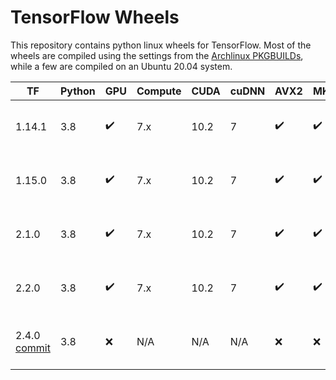 # TensorFlow Wheels
This repository contains python linux wheels for TensorFlow. Most of the
wheels are compiled using the settings from the
[Archlinux PKGBUILDs](https://github.com/archlinux/svntogit-community/blob/packages/tensorflow/trunk/PKGBUILD),
while a few are compiled on an Ubuntu 20.04 system.

| TF | Python | GPU | Compute | CUDA | cuDNN | AVX2 | MKL | TensorRT | File |
|-|-|-|-|-|-|-|-|-|-|
| 1.14.1 | 3.8 | :heavy_check_mark: | 7.x | 10.2 | 7 | :heavy_check_mark: | :heavy_check_mark: | 6 | [tensorflow_gpu-1.14.1-cp38-cp38-linux_x86_64.whl](https://github.com/agkphysics/tensorflow-wheels/releases/download/tf_1.14.1_gpu_cm7x_cuda102_cudnn7_avx2_mkl_trt6/tensorflow_gpu-1.14.1-cp38-cp38-linux_x86_64.whl) |
| 1.15.0 | 3.8 | :heavy_check_mark: | 7.x | 10.2 | 7 | :heavy_check_mark: | :heavy_check_mark: | 6 | [tensorflow_gpu-1.15.0-cp38-cp38-linux_x86_64.whl](https://github.com/agkphysics/tensorflow-wheels/releases/download/tf_1.15.0_gpu_cm7x_cuda102_cudnn7_avx2_mkl_trt6/tensorflow_gpu-1.15.0-cp38-cp38-linux_x86_64.whl) |
| 2.1.0 | 3.8 | :heavy_check_mark: | 7.x | 10.2 | 7 | :heavy_check_mark: | :heavy_check_mark: | 6 | [tensorflow_gpu-2.1.0-cp38-cp38-linux_x86_64.whl](https://github.com/agkphysics/tensorflow-wheels/releases/download/tf_2.1.0_gpu_cm7x_cuda102_cudnn7_avx2_mkl_trt6/tensorflow_gpu-2.1.0-cp38-cp38-linux_x86_64.whl) |
| 2.2.0 | 3.8 | :heavy_check_mark: | 7.x | 10.2 | 7 | :heavy_check_mark: | :heavy_check_mark: | 7 | [tensorflow-2.2.0-cp38-cp38-linux_x86_64.whl](https://github.com/agkphysics/tensorflow-wheels/releases/download/tf_2.2.0_gpu_cm7x_cuda102_cudnn7_avx2_mkl_trt7/tensorflow-2.2.0-cp38-cp38-linux_x86_64.whl) |
| 2.4.0 [commit](https://github.com/tensorflow/tensorflow/commit/210cf0a0142af9d1bd21a7de82d5dd0afffc6c68) | 3.8 | :x: | N/A | N/A | N/A | :x: | :x: | N/A | [tensorflow_cpu-2.4.0-cp38-cp38-linux_x86_64.whl](https://github.com/agkphysics/tensorflow-wheels/releases/download/tf_2.4.0_nogpu_noavx_nomkl/tensorflow_cpu-2.4.0-cp38-cp38-linux_x86_64.whl) |
